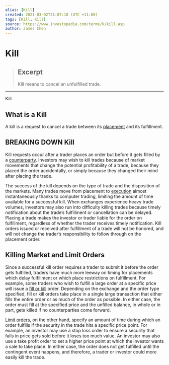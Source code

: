 ```yaml
---
alias: [Kill]
created: 2021-03-02T21:07:18 (UTC +11:00)
tags: [Kill, Kill]
source: https://www.investopedia.com/terms/k/kill.asp
author: James Chen
---
```


# Kill

> ## Excerpt
> Kill means to cancel an unfulfilled trade.

---

Kill
## What is a Kill

A kill is a request to cancel a trade between its [placement](https://www.investopedia.com/terms/p/placement.asp) and its fulfillment.

## BREAKING DOWN Kill

Kill requests occur after a trader places an order but before it gets filled by a [counterparty](https://www.investopedia.com/terms/c/counterparty.asp). Investors may wish to kill trades because of market movements that change the potential profitability of a trade, because they placed the order accidentally, or simply because they changed their mind after placing the trade.

The success of the kill depends on the type of trade and the disposition of the markets. Many trades move from placement to [execution](https://www.investopedia.com/terms/e/execution.asp) almost instantaneously thanks to computer trading, limiting the amount of time available for a successful kill. When exchanges experience heavy trade volumes, investors may also run into difficulty killing trades because timely notification about the trade’s fulfillment or cancellation can be delayed. Placing a trade makes the investor or trader liable for the order on fulfillment, regardless of whether the trader receives timely notification. Kill orders issued or received after fulfillment of a trade will not be honored, and will not change the trader’s responsibility to follow through on the placement order.

## Killing Market and Limit Orders

Since a successful kill order requires a trader to submit it before the order gets fulfilled, traders have much more leeway on timing for placements which delay fulfillment or which place restrictions on fulfillment. For example, some traders who wish to fulfill a large order at a specific price will issue a [fill or kill](https://www.investopedia.com/terms/f/fok.asp) order. Depending on the exchange and the order type specified, fill or kill orders take place in a single large transaction that either fills the entire order or as much of the order as possible. In either case, the order must fill at the specified price and the unfilled balance, in whole or in part, gets killed if no counterparties come forward.

[Limit orders](https://www.investopedia.com/terms/l/limitorder.asp), on the other hand, specify an amount of time during which an order fulfills if the security in the trade hits a specific price point. For example, an investor may use a stop loss order to ensure a security that falls in price gets sold before it loses too much value. An investor may also use a take profit order to set a higher price point at which the investor wants a sale to take place. In either case, the order does not get fulfilled until the contingent event happens, and therefore, a trader or investor could more easily kill the trade.
